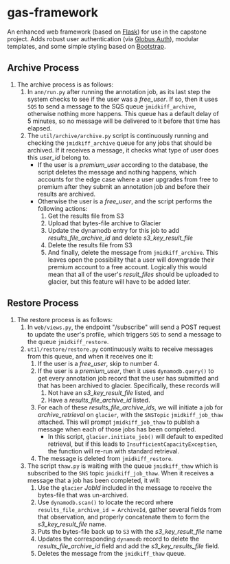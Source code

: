 # gas-framework
An enhanced web framework (based on [Flask](http://flask.pocoo.org/)) for use in the capstone project. Adds robust user authentication (via [Globus Auth](https://docs.globus.org/api/auth)), modular templates, and some simple styling based on [Bootstrap](http://getbootstrap.com/).


## Archive Process
1. The archive process is as follows: 
    1. In `ann/run.py` after running the annotation job, as its last step the system checks to see if the user was a _free_user_. If so, then it uses `SQS` to send a message to the SQS queue `jmidkiff_archive`, otherwise nothing more happens. This queue has a default delay of 5 minutes, so no message will be delivered to it before that time has elapsed. 
    2. The `util/archive/archive.py` script is continuously running and checking the `jmidkiff_archive` queue for any jobs that should be archived. If it receives a message, it checks what type of user does this _user_id_ belong to. 
        * If the user is a _premium_user_ according to the database, the script deletes the message and nothing happens, which accounts for the edge case where a user upgrades from free to premium after they submit an annotation job and before their results are archived. 
        * Otherwise the user is a _free_user_, and the script performs the following actions: 
            1. Get the results file from S3
            2. Upload that bytes-file archive to Glacier
            3. Update the dynamodb entry for this job to add _results_file_archive_id_ and delete _s3_key_result_file_
            4. Delete the results file from S3
            5. And finally, delete the message from `jmidkiff_archive`. This leaves open the possibility that a user will downgrade their premium account to a free account. Logically this would mean that all of the user's _result_files_ should be uploaded to glacier, but this feature will have to be added later.

## Restore Process
1. The restore process is as follows: 
    1. In `web/views.py`, the endpoint "/subscribe" will send a POST request to update the user's profile, which triggers `SQS` to send a message to the queue `jmidkiff_restore`. 
    2. `util/restore/restore.py` continuously waits to receive messages from this queue, and when it receives one it: 
        1. If the user is a _free_user_, skip to number 4. 
        2. If the user is a _premium_user_, then it uses `dynamodb.query()` to get every annotation job record that the user has submitted and that has been archived to glacier. Specifically, these records will 
            1. Not have an _s3_key_result_file_ listed, and
            2. Have a _results_file_archive_id_ listed.
        3. For each of these _results_file_archive_ids_, we will initiate a job for _archive_retrieval_ on `glacier`, with the `SNSTopic` `jmidkiff_job_thaw` attached. This will prompt `jmidkiff_job_thaw` to publish a message when each of those jobs has been completed. 
            * In this script, `glacier.initiate_job()` will default to expedited retrieval, but if this leads to `InsufficientCapacityException`, the function will re-run with standard retrieval. 
        4. The message is deleted from `jmidkiff_restore`.  
    3. The script `thaw.py` is waiting with the queue `jmidkiff_thaw` which is subscribed to the `SNS` topic `jmidkiff_job_thaw`. When it receives a message that a job has been completed, it will: 
        1. Use the `glacier` _JobId_ included in the message to receive the bytes-file that was un-archived. 
        2. Use `dynamodb.scan()` to locate the record where `results_file_archive_id = ArchiveId`, gather several fields from that observation, and properly concatenate them to form the _s3_key_result_file_ name. 
        3. Puts the bytes-file back up to `S3` with the _s3_key_result_file_ name
        4. Updates the corresponding `dynamodb` record to delete the _results_file_archive_id_ field and add the _s3_key_results_file_ field. 
        5. Deletes the message from the `jmidkiff_thaw` queue. 
